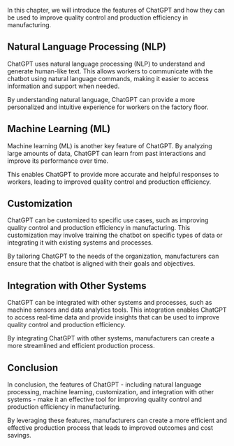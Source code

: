 

In this chapter, we will introduce the features of ChatGPT and how they can be used to improve quality control and production efficiency in manufacturing.

Natural Language Processing (NLP)
---------------------------------

ChatGPT uses natural language processing (NLP) to understand and generate human-like text. This allows workers to communicate with the chatbot using natural language commands, making it easier to access information and support when needed.

By understanding natural language, ChatGPT can provide a more personalized and intuitive experience for workers on the factory floor.

Machine Learning (ML)
---------------------

Machine learning (ML) is another key feature of ChatGPT. By analyzing large amounts of data, ChatGPT can learn from past interactions and improve its performance over time.

This enables ChatGPT to provide more accurate and helpful responses to workers, leading to improved quality control and production efficiency.

Customization
-------------

ChatGPT can be customized to specific use cases, such as improving quality control and production efficiency in manufacturing. This customization may involve training the chatbot on specific types of data or integrating it with existing systems and processes.

By tailoring ChatGPT to the needs of the organization, manufacturers can ensure that the chatbot is aligned with their goals and objectives.

Integration with Other Systems
------------------------------

ChatGPT can be integrated with other systems and processes, such as machine sensors and data analytics tools. This integration enables ChatGPT to access real-time data and provide insights that can be used to improve quality control and production efficiency.

By integrating ChatGPT with other systems, manufacturers can create a more streamlined and efficient production process.

Conclusion
----------

In conclusion, the features of ChatGPT - including natural language processing, machine learning, customization, and integration with other systems - make it an effective tool for improving quality control and production efficiency in manufacturing.

By leveraging these features, manufacturers can create a more efficient and effective production process that leads to improved outcomes and cost savings.
